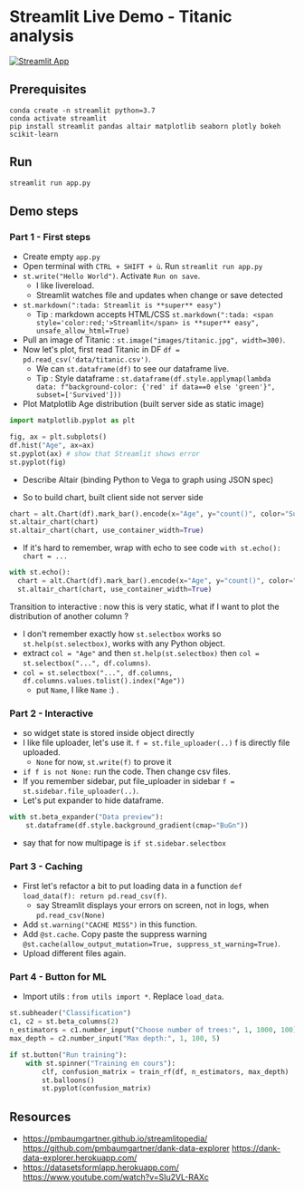 # Streamlit Live Demo - Titanic analysis

[![Streamlit App](https://static.streamlit.io/badges/streamlit_badge_black_white.svg)](https://share.streamlit.io/andfanilo/streamlit-techtalk-livedemo/app_final.py)

## Prerequisites

```
conda create -n streamlit python=3.7
conda activate streamlit
pip install streamlit pandas altair matplotlib seaborn plotly bokeh scikit-learn
```

## Run

```bash
streamlit run app.py
```

## Demo steps

### Part 1 - First steps 

- Create empty `app.py`
- Open terminal with `CTRL + SHIFT + ù`. Run `streamlit run app.py`
- `st.write("Hello World")`. Activate `Run on save`.
  - I like livereload.
  - Streamlit watches file and updates when change or save detected
- `st.markdown(":tada: Streamlit is **super** easy")` 
  - Tip : markdown accepts HTML/CSS `st.markdown(":tada: <span style='color:red;'>Streamlit</span> is **super** easy", unsafe_allow_html=True)`
- Pull an image of Titanic : `st.image("images/titanic.jpg", width=300)`.
- Now let's plot, first read Titanic in DF `df = pd.read_csv('data/titanic.csv')`.
  - We can `st.dataframe(df)` to see our dataframe live.
  - Tip : Style dataframe : `st.dataframe(df.style.applymap(lambda data: f"background-color: {'red' if data==0 else 'green'}", subset=['Survived']))`
- Plot Matplotlib Age distribution (built server side as static image)

```python
import matplotlib.pyplot as plt

fig, ax = plt.subplots()
df.hist("Age", ax=ax)
st.pyplot(ax) # show that Streamlit shows error
st.pyplot(fig)
```

- Describe Altair (binding Python to Vega to graph using JSON spec)

- So to build chart, built client side not server side
```python
chart = alt.Chart(df).mark_bar().encode(x="Age", y="count()", color="Survived:N", tooltip=['Age', "count()"]).interactive()
st.altair_chart(chart)
st.altair_chart(chart, use_container_width=True)
```
- If it's hard to remember, wrap with echo to see code `with st.echo(): chart = ...`

```python
with st.echo():
  chart = alt.Chart(df).mark_bar().encode(x="Age", y="count()", color="Survived", tooltip=['Age', "count()"]).interactive()
  st.altair_chart(chart, use_container_width=True)
```

Transition to interactive : now this is very static, what if I want to plot the distribution of another column ?

- I don't remember exactly how `st.selectbox` works so `st.help(st.selectbox)`, works with any Python object.
- extract `col = "Age"` and then `st.help(st.selectbox)` then `col = st.selectbox("...", df.columns)`.
- `col = st.selectbox("...", df.columns, df.columns.values.tolist().index("Age"))`
  - put `Name`, I like `Name` :) .

### Part 2 - Interactive

- so widget state is stored inside object directly
- I like file uploader, let's use it. `f = st.file_uploader(..)` f is directly file uploaded. 
  - `None` for now, `st.write(f)` to prove it
- `if f is not None:` run the code. Then change csv files.
- If you remember sidebar, put file_uploader in sidebar `f = st.sidebar.file_uploader(..)`.
- Let's put expander to hide dataframe.
```python
with st.beta_expander("Data preview"):
    st.dataframe(df.style.background_gradient(cmap="BuGn"))
```
- say that for now multipage is `if st.sidebar.selectbox`

### Part 3 - Caching

- First let's refactor a bit to put loading data in a function `def load_data(f): return pd.read_csv(f)`.
  - say Streamlit displays your errors on screen, not in logs, when `pd.read_csv(None)`
- Add `st.warning("CACHE MISS")` in this function.
- Add `@st.cache`. Copy paste the suppress warning `@st.cache(allow_output_mutation=True, suppress_st_warning=True)`. 
- Upload different files again.

### Part 4 - Button for ML

- Import utils : `from utils import *`. Replace `load_data`.
```python
st.subheader("Classification")
c1, c2 = st.beta_columns(2)
n_estimators = c1.number_input("Choose number of trees:", 1, 1000, 100)
max_depth = c2.number_input("Max depth:", 1, 100, 5)

if st.button("Run training"):
    with st.spinner("Training en cours"):
        clf, confusion_matrix = train_rf(df, n_estimators, max_depth)
        st.balloons()
        st.pyplot(confusion_matrix)
```

## Resources

- https://pmbaumgartner.github.io/streamlitopedia/ https://github.com/pmbaumgartner/dank-data-explorer https://dank-data-explorer.herokuapp.com/
- https://datasetsformlapp.herokuapp.com/ https://www.youtube.com/watch?v=SIu2VL-RAXc
